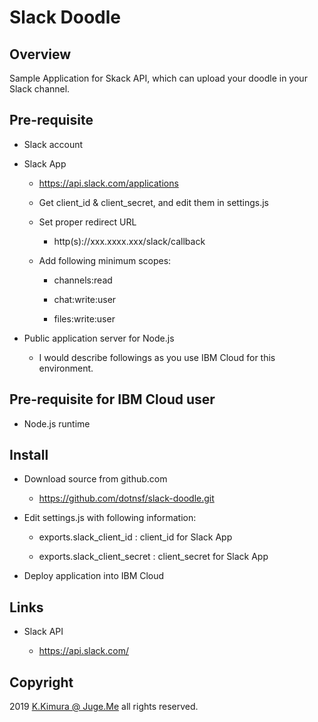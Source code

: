 # Slack Doodle

## Overview

Sample Application for Skack API, which can upload your doodle in your Slack channel.


## Pre-requisite

- Slack account

- Slack App

    - https://api.slack.com/applications

    - Get client_id & client_secret, and edit them in settings.js

    - Set proper redirect URL

        - http(s)://xxx.xxxx.xxx/slack/callback

    - Add following minimum scopes:

        - channels:read

        - chat:write:user

        - files:write:user

- Public application server for Node.js

    - I would describe followings as you use IBM Cloud for this environment.


## Pre-requisite for IBM Cloud user

- Node.js runtime


## Install

- Download source from github.com

    - https://github.com/dotnsf/slack-doodle.git

- Edit settings.js with following information:

    - exports.slack_client_id : client_id for Slack App

    - exports.slack_client_secret : client_secret for Slack App

- Deploy application into IBM Cloud



## Links

- Slack API

    - https://api.slack.com/


## Copyright

2019 [K.Kimura @ Juge.Me](https://github.com/dotnsf) all rights reserved.
